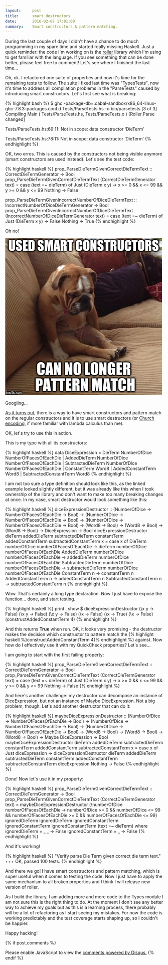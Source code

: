 ```yaml
---
layout:     post
title:      smart destructors
date:       2016-02-07 17:01:00
summary:    Smart constructors & pattern matching.
---
```


During the last couple of days I didn't have a chance to do much programming in my spare time and started really missing Haskell. Just a quick reminder: the code I'm working on is the [roller](https://github.com/PiotrJustyna/roller) library which I'm using to get familiar with the language. If you see something that can be done better, please feel free to comment! Let's see where I finished the last time...

Oh, ok. I refactored one suite of properties and now it's time for the remaining tests to follow. The suite I fixed last time was "TypesTests", now it's time to address all compilation problems in the "ParseTests" caused by introducing smart constructors. Let's first see what is breaking:

{% highlight bash %}
$ ghc -package-db=.cabal-sandbox/x86_64-linux-ghc-7.8.3-packages.conf.d Tests/ParseTests.hs -o bin/parsetests
[3 of 3] Compiling Main             ( Tests/ParseTests.hs, Tests/ParseTests.o ) [Roller.Parse changed]

Tests/ParseTests.hs:69:11: Not in scope: data constructor ‘DieTerm’

Tests/ParseTests.hs:78:11: Not in scope: data constructor ‘DieTerm’
{% endhighlight %}

OK, two erros. This is caused by the constructors not being visible anymore (smart constructors are used instead). Let's see the test code:

{% highlight haskell %}
prop_ParseDieTermGivenCorrectDieTermText :: CorrectDieTermGenerator -> Bool
prop_ParseDieTermGivenCorrectDieTermText (CorrectDieTermGenerator text) =
  case (text =~ dieTerm) of
    Just (DieTerm x y) ->
			x >= 0 && x <= 99
			&&
			y >= 0 && y <= 99
    Nothing -> False

prop_ParseDieTermGivenIncorrectNumberOfDiceDieTermText :: IncorrectNumberOfDiceDieTermGenerator -> Bool
prop_ParseDieTermGivenIncorrectNumberOfDiceDieTermText (IncorrectNumberOfDiceDieTermGenerator text) =
  case (text =~ dieTerm) of
    Just (DieTerm x y) -> False
    Nothing -> True
{% endhighlight %}

Oh no!

![smart constructors](/images/yfdmo.jpg)

Googling...

[As it turns out](http://stackoverflow.com/a/10168184/224612), there is a way to have smart constructors and pattern match on the regular constructors and it is to use smart destructors (or [Church encoding](https://en.wikipedia.org/wiki/Church_encoding), if more familiar with lambda calculus than me).

OK, let's try to use this in action.

This is my type with all its constructors:

{% highlight haskell %}
data DiceExpression =
    DieTerm NumberOfDice NumberOfFacesOfEachDie
    | AddedDieTerm NumberOfDice NumberOfFacesOfEachDie
    | SubtractedDieTerm NumberOfDice NumberOfFacesOfEachDie
    | ConstantTerm Word8
    | AddedConstantTerm Word8
    | SubtractedConstantTerm Word8
{% endhighlight %}

I am not too sure a type definition should look like this, as the linked example looked slightly different, but it was already like this when I took ownership of the library and don't want to make too many breaking changes at once. In my case, smart destructor would look something like this:

{% highlight haskell %}
diceExpressionDestructor :: (NumberOfDice -> NumberOfFacesOfEachDie -> Bool) -> (NumberOfDice -> NumberOfFacesOfEachDie -> Bool) -> (NumberOfDice -> NumberOfFacesOfEachDie -> Bool) -> (Word8 -> Bool) -> (Word8 -> Bool) -> (Word8 -> Bool) -> DiceExpression -> Bool
diceExpressionDestructor dieTerm addedDieTerm subtractedDieTerm constantTerm addedConstantTerm subtractedConstantTerm x = case x of
  DieTerm numberOfDice numberOfFacesOfEachDie -> dieTerm numberOfDice numberOfFacesOfEachDie
  AddedDieTerm numberOfDice numberOfFacesOfEachDie -> addedDieTerm numberOfDice numberOfFacesOfEachDie
  SubtractedDieTerm numberOfDice numberOfFacesOfEachDie -> subtractedDieTerm numberOfDice numberOfFacesOfEachDie
  ConstantTerm n -> constantTerm n
  AddedConstantTerm n -> addedConstantTerm n
  SubtractedConstantTerm n -> subtractedConstantTerm n
{% endhighlight %}

Wow. That's certainly a long type declaration. Now I just have to expose the function... done, and start testing.

{% highlight haskell %}
print . show $ diceExpressionDestructor
  (\x y -> False)
  (\x y -> False)
  (\x y -> False)
  (\x -> False)
  (\x -> True)
  (\x -> False)
  (constructAddedConstantTerm 4)
{% endhighlight %}

And this returns **True** when run. OK, it looks very promising - the destructor makes the decision which constructor to pattern match the {% highlight haskell %}constructAddedConstantTerm 4{% endhighlight %} against. Now how do I effectively use it with my QuickCheck properties? Let's see...

I am going to start with the first failing property:

{% highlight haskell %}
prop_ParseDieTermGivenCorrectDieTermText :: CorrectDieTermGenerator -> Bool
prop_ParseDieTermGivenCorrectDieTermText (CorrectDieTermGenerator text) =
  case (text =~ dieTerm) of
    Just (DieTerm x y) ->
			x >= 0 && x <= 99
			&&
			y >= 0 && y <= 99
    Nothing -> False
{% endhighlight %}

And here's another challenge: my destructor can decompose an instance of DiceExpression, but not an instance of Maybe DiceExpression. Not a big problem, though. Let's add another destructor that can do it:

{% highlight haskell %}
maybeDiceExpressionDestructor :: (NumberOfDice -> NumberOfFacesOfEachDie -> Bool) -> (NumberOfDice -> NumberOfFacesOfEachDie -> Bool) -> (NumberOfDice -> NumberOfFacesOfEachDie -> Bool) -> (Word8 -> Bool) -> (Word8 -> Bool) -> (Word8 -> Bool) -> Maybe DiceExpression -> Bool
maybeDiceExpressionDestructor dieTerm addedDieTerm subtractedDieTerm constantTerm addedConstantTerm subtractedConstantTerm x = case x of
  Just diceExpression -> diceExpressionDestructor dieTerm addedDieTerm subtractedDieTerm constantTerm addedConstantTerm subtractedConstantTerm diceExpression
  Nothing -> False
{% endhighlight %}

Done! Now let's use it in my property:

{% highlight haskell %}
prop_ParseDieTermGivenCorrectDieTermText :: CorrectDieTermGenerator -> Bool
prop_ParseDieTermGivenCorrectDieTermText (CorrectDieTermGenerator text) =
	maybeDiceExpressionDestructor
		(\numberOfDice numberOfFacesOfEachDie ->
			numberOfDice >= 0 && numberOfDice <= 99
			&&
			numberOfFacesOfEachDie >= 0 && numberOfFacesOfEachDie <= 99)
		ignoredDieTerm
		ignoredDieTerm
		ignoredConstantTerm
		ignoredConstantTerm
		ignoredConstantTerm
		(text =~ dieTerm)
	where
		ignoredDieTerm = \_ _ -> False
		ignoredConstantTerm = \_ -> False
{% endhighlight %}

And it's working!

{% highlight haskell %}
"Verify parse Die Term given correct die term text."
+++ OK, passed 100 tests.
{% endhighlight %}

And there we go! I have smart constructors and pattern matching, which is super useful when it comes to testing the code. Now I just have to apply the same mechanism to all broken properties and I think I will release new version of roller.

As I build the library, I am adding more and more code to the Types module I am not sure this is the right thing to do. At the moment I don't see any better way to achieve my goals but as this is a learning process, there probably will be a lot of refactoring as I start seeing my mistakes. For now the code is working predictably and the test coverage starts shaping up, so I couldn't be happier.

Happy hacking!

{% if post.comments %}
<div id="disqus_thread"></div>
<script>
    (function() {  // DON'T EDIT BELOW THIS LINE
        var d = document, s = d.createElement('script');

        s.src = '//piotrjustyna.disqus.com/embed.js';

        s.setAttribute('data-timestamp', +new Date());
        (d.head || d.body).appendChild(s);
    })();
</script>
<noscript>Please enable JavaScript to view the <a href="https://disqus.com/?ref_noscript" rel="nofollow">comments powered by Disqus.</a></noscript>
{% endif %}
